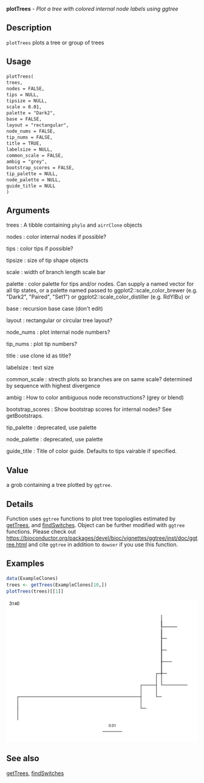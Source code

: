 **plotTrees** - *Plot a tree with colored internal node labels using ggtree*

Description
--------------------

`plotTrees` plots a tree or group of trees


Usage
--------------------
```
plotTrees(
trees,
nodes = FALSE,
tips = NULL,
tipsize = NULL,
scale = 0.01,
palette = "Dark2",
base = FALSE,
layout = "rectangular",
node_nums = FALSE,
tip_nums = FALSE,
title = TRUE,
labelsize = NULL,
common_scale = FALSE,
ambig = "grey",
bootstrap_scores = FALSE,
tip_palette = NULL,
node_palette = NULL,
guide_title = NULL
)
```

Arguments
-------------------

trees
:   A tibble containing `phylo` and `airrClone`
objects

nodes
:   color internal nodes if possible?

tips
:   color tips if possible?

tipsize
:   size of tip shape objects

scale
:   width of branch length scale bar

palette
:   color palette for tips and/or nodes. Can supply a named vector
for all tip states, or a palette named passed to
ggplot2::scale_color_brewer (e.g. "Dark2", "Paired", "Set1") or
ggplot2::scale_color_distiller (e.g. RdYlBu) or

base
:   recursion base case (don't edit)

layout
:   rectangular or circular tree layout?

node_nums
:   plot internal node numbers?

tip_nums
:   plot tip numbers?

title
:   use clone id as title?

labelsize
:   text size

common_scale
:   strecth plots so branches are on same scale?
determined by sequence with highest divergence

ambig
:   How to color ambiguous node reconstructions? (grey or blend)

bootstrap_scores
:   Show bootstrap scores for internal nodes? See getBootstraps.

tip_palette
:   deprecated, use palette

node_palette
:   deprecated, use palette

guide_title
:   Title of color guide. Defaults to tips vairable if specified.




Value
-------------------

a grob containing a tree plotted by `ggtree`.


Details
-------------------

Function uses `ggtree` functions to plot tree topologlies estimated by 
[getTrees](getTrees.md), and [findSwitches](findSwitches.md). Object can be further modified with 
`ggtree` functions. Please check out 
https://bioconductor.org/packages/devel/bioc/vignettes/ggtree/inst/doc/ggtree.html and
cite `ggtree` in addition to `dowser` if you use this function.



Examples
-------------------

```R
data(ExampleClones)
trees <- getTrees(ExampleClones[10,])
plotTrees(trees)[[1]]
```

![2](plotTrees-2.png)


See also
-------------------

[getTrees](getTrees.md), [findSwitches](findSwitches.md)






